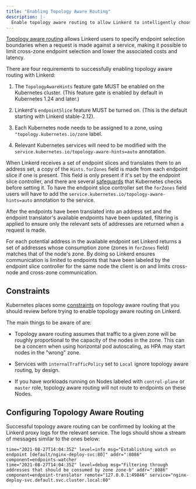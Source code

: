 ```yaml
---
title: "Enabling Topology Aware Routing"
description: |-
  Enable topology aware routing to allow Linkerd to intelligently choose same-zone endpoints
---
```


[Topology aware routing](../features/topology-aware-routing/) allows
Linkerd users to specify endpoint selection boundaries when a request is made
against a service, making it possible to limit cross-zone endpoint selection
and lower the associated costs and latency.

There are four requirements to successfully enabling topology aware routing
with Linkerd:

1. The `TopologyAwareHints` feature gate MUST be enabled on the Kubernetes
   cluster. (This feature gate is enabled by default in Kubernetes 1.24 and
   later.)

2. Linkerd's `endpointSlice` feature MUST be turned on. (This is the default
   starting with Linkerd stable-2.12).

3. Each Kubernetes node needs to be assigned to a zone, using
   `"topology.kubernetes.io/zone` label.

4. Relevant Kubernetes services will need to be modified with the
   `service.kubernetes.io/topology-aware-hints=auto` annotation.

When Linkerd receives a set of endpoint slices and translates them to an
address set, a copy of the `Hints.forZones` field is made from each endpoint
slice if one is present. This field is only present if it's set by the
endpoint slice controller, and there are several
[safeguards][topology-aware-routing-safeguards] that Kubernetes checks before
setting it. To have the endpoint slice controller set the `forZones` field
users will have to add the `service.kubernetes.io/topology-aware-hints=auto`
annotation to the service.

After the endpoints have been translated into an address set and the endpoint
translator's available endpoints have been updated, filtering is applied to
ensure only the relevant sets of addresses are returned when a request is
made.

For each potential address in the available endpoint set Linkerd returns a set
of addresses whose consumption zone (zones in `forZones` field) matches that
of the node's zone. By doing so Linkerd ensures communication is limited to
endpoints that have been labeled by the endpoint slice controller for the same
node the client is on and limits cross-node and cross-zone communication.

## Constraints

Kubernetes places some [constraints][topology-aware-routing-constraints] on
topology aware routing that you should review before trying to enable topology
aware routing on Linkerd.

The main things to be aware of are:

- Topology aware routing assumes that traffic to a given zone will be roughly
  proportional to the capacity of the nodes in the zone. This can be a concern
  when using horizontal pod autoscaling, as HPA may start nodes in the "wrong"
  zone.

- Services with `internalTrafficPolicy` set to `Local` ignore topology aware
  routing, by design.

- If you have workloads running on Nodes labeled with `control-plane` or
  `master` role, topology aware routing will not route to endpoints on these
  Nodes.

## Configuring Topology Aware Routing

Successful topology aware routing can be confirmed by looking at the Linkerd
proxy logs for the relevant service. The logs should show a stream of messages
similar to the ones below:

```text {class=disable-copy}
time="2021-08-27T14:04:35Z" level=info msg="Establishing watch on endpoint [default/nginx-deploy-svc:80]" addr=":8086" component=endpoints-watcher
time="2021-08-27T14:04:35Z" level=debug msg="Filtering through addresses that should be consumed by zone zone-b" addr=":8086" component=endpoint-translator remote="127.0.0.1:49846" service="nginx-deploy-svc.default.svc.cluster.local:80"
```

[topology-aware-routing-safeguards]: https://kubernetes.io/docs/concepts/services-networking/topology-aware-hints/#safeguards
[topology-aware-routing-constraints]: https://kubernetes.io/docs/concepts/services-networking/topology-aware-hints/#constraints
